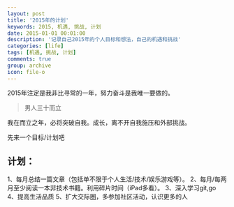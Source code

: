 ```yaml
---
layout: post
title: '2015年的计划'
keywords: 2015, 机遇, 挑战, 计划
date: 2015-01-01 00:01:00
description: '记录自己2015年的个人目标和想法，自己的机遇和挑战'
categories: [life]
tags: [机遇, 挑战, 计划]
comments: true
group: archive
icon: file-o
---
```


2015年注定是我非比寻常的一年，努力奋斗是我唯一要做的。

> 男人三十而立

我在而立之年，必将突破自我。成长，离不开自我施压和外部挑战。

先来一个目标/计划吧

## 计划： ##

1、每月总结一篇文章（包括单不限于个人生活/技术/娱乐游戏等）。
2、每月/每两月至少阅读一本非技术书籍。利用碎片时间（iPad多看）。
3、深入学习git,go
4、提高生活品质
5、扩大交际圈，多参加社区活动，认识更多的人